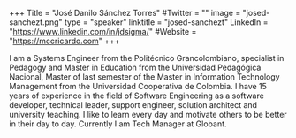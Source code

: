+++
Title = "José Danilo Sánchez Torres"
#Twitter = ""
image = "josed-sanchezt.png"
type = "speaker"
linktitle = "josed-sanchezt"
LinkedIn = "https://www.linkedin.com/in/jdsigma/"
#Website = "https://mccricardo.com"
+++

I am a Systems Engineer from the Politécnico Grancolombiano, specialist in Pedagogy and Master in Education from the Universidad Pedagógica Nacional, Master of last semester of the Master in Information Technology Management from the Universidad Cooperativa de Colombia. I have 15 years of experience in the field of Software Engineering as a software developer, technical leader, support engineer, solution architect and university teaching.  I like to learn every day and motivate others to be better in their day to day. Currently I am Tech Manager at Globant.




